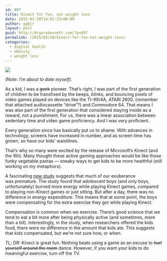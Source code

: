 ```yaml
---
id: 897
title: Kinect for fun, not weight loss
date: 2015-03-20T14:01:23+00:00
author: ggbjr
layout: post
guid: http://drgarybennett.com/?p=897
permalink: /2015/03/20/kinect-for-fun-not-weight-loss/
categories:
  - digital health
  - obesity
  - weight loss
---
```

![ ](http://s3.amazonaws.com/everystockphoto/fspid30/39/31/18/6/gamefest-kinect-xbox360-3931186-o.jpg)

_(Note: I&#8217;m about to date myself)._

As a kid, I was a <del>geek</del> pioneer. That&#8217;s right, I was part of the first generation of children to be transfixed by the beeps, blinks, and bouncing pixels of video games played on devices like the TI-99/4A, ATARI 2600, (remember that attached audiocassette &#8220;drive&#8221;?) and Commodore 64. That means I was also part of the first generation that considered staying inside as a reward, not a punishment. For us, there was a linear association between sedentary time and video game proficiency. And I was very proficient.

Every generation since has basically put us to shame. With advances in technology, screens have increased in number, and as screen time has grown, so have our kids&#8217; waistlines.

That&#8217;s why so many were excited by the release of Microsoft&#8217;s Kinect (and the Wii). Many thought these active gaming approaches would be like those funky vegetable pastas &#8212; sneaky ways to get kids to be more healthful (still working on my metaphors).

A fascinating [new study](http://ajcn.nutrition.org/content/early/2015/03/11/ajcn.114.105528.full.pdf+html) suggests that much of our exuberance was premature. The study found that adolescent boys (and only boys, unfortunately) burned more energy while playing Kinect games, compared to playing non-Kinect games or just sitting. But after a day, there was no difference in energy expenditure. This means that at some point, the boys were compensating for the extra exercise they got while playing Kinect.

Compensation is common when we exercise. There&#8217;s good science that we tend to eat a bit more after being physically active (and sometimes, more than a bit). Interestingly, in the study, when researchers offered the kids food, there were no difference in the amount that kids ate. This suggests that kids compensated, but we&#8217;re not sure how, or when.

_TL; DR:_ Kinect is great fun. Nothing beats using a game as an excuse to <del>hurl yourself around the room</del> dance. However, if you want your kids to do meaningful exercise, turn off the TV.